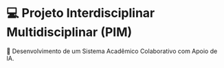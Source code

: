 # 💻 Projeto Interdisciplinar Multidisciplinar (PIM)
💾 Desenvolvimento de um Sistema Acadêmico Colaborativo com Apoio de IA.






